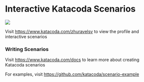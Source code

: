# Interactive Katacoda Scenarios

[![](http://shields.katacoda.com/katacoda/zhuravelsv/count.svg)](https://www.katacoda.com/zhuravelsv "Get your profile on Katacoda.com")

Visit https://www.katacoda.com/zhuravelsv to view the profile and interactive scenarios

### Writing Scenarios
Visit https://www.katacoda.com/docs to learn more about creating Katacoda scenarios

For examples, visit https://github.com/katacoda/scenario-example
